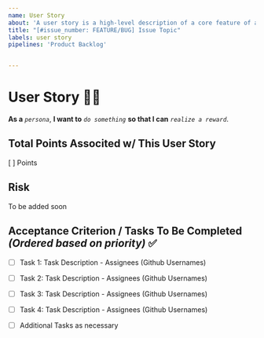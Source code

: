 ```yaml
---
name: User Story
about: 'A user story is a high-level description of a core feature of a software system written from the perspective of an end-user.'
title: "[#issue_number: FEATURE/BUG] Issue Topic"
labels: user story
pipelines: 'Product Backlog'


---
```


# User Story :curly_haired_man:

**As a** *`persona`*, **I want to** *`do something`* **so that I can** *`realize a reward`*.

## Total Points Associted w/ This User Story
[ ] Points

## Risk
To be added soon

## Acceptance Criterion / Tasks To Be Completed _(Ordered based on priority)_ :white_check_mark:
- [ ] Task 1: Task Description - Assignees (Github Usernames)
- [ ] Task 2: Task Description - Assignees (Github Usernames)
- [ ] Task 3: Task Description - Assignees (Github Usernames)
- [ ] Task 4: Task Description - Assignees (Github Usernames)
- [ ] Additional Tasks as necessary


